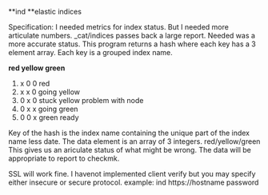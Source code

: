 
**ind
**elastic indices

Specification: I needed metrics for index status. But I needed more articulate numbers.
_cat/indices passes back a large report. Needed was a more accurate status. This program returns
a hash where each key has a 3 element array. Each key is a grouped index name.

**red yellow green**

1. x 0 0       red                    
2. x x 0       going yellow
3. 0 x 0       stuck yellow problem with node
4. 0 x x       going green
5. 0 0 x       green ready

Key of the hash is the index name containing the unique part of the index name less date.
The data element is an array of 3 integers. red/yellow/green
This gives us an ariculate status of what might be wrong. The data will be appropriate to report to checkmk.

SSL will work fine. I havenot implemented client verify but you may specify either insecure or secure protocol.
example:
  ind https://hostname password
